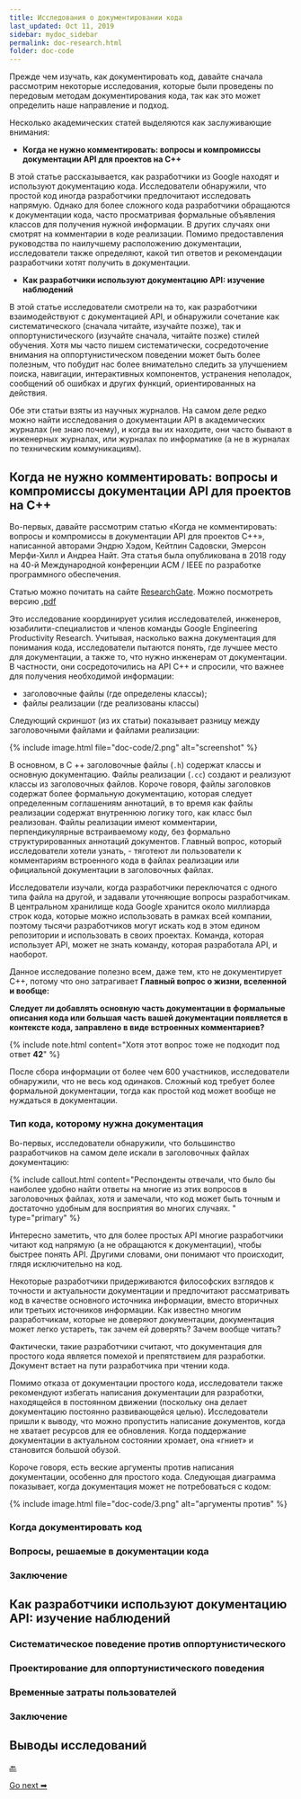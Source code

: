 ```yaml
---
title: Исследования о документировании кода
last_updated: Oct 11, 2019
sidebar: mydoc_sidebar
permalink: doc-research.html
folder: doc-code
---
```


Прежде чем изучать, как документировать код, давайте сначала рассмотрим некоторые исследования, которые были проведены по передовым методам документирования кода, так как это может определить наше направление и подход.

Несколько академических статей выделяются как заслуживающие внимания:

- **Когда не нужно комментировать: вопросы и компромиссы документации API для проектов на C++**

В этой статье рассказывается, как разработчики из Google находят и используют документацию кода. Исследователи обнаружили, что простой код иногда разработчики предпочитают исследовать напрямую. Однако для более сложного кода разработчики обращаются к документации кода, часто просматривая формальные объявления классов для получения нужной информации. В других случаях они смотрят на комментарии в коде реализации. Помимо предоставления руководства по наилучшему расположению документации, исследователи также определяют, какой тип ответов и рекомендации разработчики хотят получить в документации.

- **Как разработчики используют документацию API: изучение наблюдений**

В этой статье исследователи смотрели на то, как разработчики взаимодействуют с документацией API, и обнаружили сочетание как систематического (сначала читайте, изучайте позже), так и оппортунистического (изучайте сначала, читайте позже) стилей обучения. Хотя мы часто пишем систематически, сосредоточение внимания на оппортунистическом поведении может быть более полезным, что побудит нас более внимательно следить за улучшением поиска, навигации, интерактивных компонентов, устранения неполадок, сообщений об ошибках и других функций, ориентированных на действия.

Обе эти статьи взяты из научных журналов. На самом деле редко можно найти исследования о документации API в академических журналах (не знаю почему), и когда вы их находите, они часто бывают в инженерных журналах, или журналах по информатике (а не в журналах по техническим коммуникациям).

## Когда не нужно комментировать: вопросы и компромиссы документации API для проектов на C++

Во-первых, давайте рассмотрим статью «Когда не комментировать: вопросы и компромиссы в документации API для проектов C++», написанной авторами Эндрю Хэдом, Кейтлин Садовски, Эмерсон Мерфи-Хилл и Андреа Найт. Эта статья была опубликована в 2018 году на  40-й Международной конференции ACM / IEEE по разработке программного обеспечения.

Статью можно почитать на сайте [ResearchGate](https://www.researchgate.net/publication/325732077_When_not_to_comment_questions_and_tradeoffs_with_API_documentation_for_C_projects). Можно посмотреть версию [.pdf](https://people.eecs.berkeley.edu/~andrewhead/pdf/comment.pdf)

Это исследование координирует усилия исследователей, инженеров, юзабилити-специалистов и членов команды Google Engineering Productivity Research. Учитывая, насколько важна документация для понимания кода, исследователи пытаются понять, где лучшее место для документации, а также то, что нужно инженерам от документации. В частности, они сосредоточились на API C++ и спросили, что важнее для получения необходимой информации:

- заголовочные файлы (где определены классы);
- файлы реализации (где реализованы классы)

Следующий скриншот (из их статьи) показывает разницу между заголовочными файлами и файлами реализации:

{% include image.html file="doc-code/2.png" alt="screenshot" %}

В основном, в C ++ заголовочные файлы (`.h`) содержат классы и основную документацию. Файлы реализации (`.cc`) создают и реализуют классы из заголовочных файлов. Короче говоря, файлы заголовков содержат более формальную документацию, которая следует определенным соглашениям аннотаций, в то время как файлы реализации содержат внутреннюю логику того, как класс был реализован. Файлы реализации имеют комментарии, перпендикулярные встраиваемому коду, без формально структурированных аннотаций документов. Главный вопрос, который исследователи хотели узнать, - тяготеют ли пользователи к комментариям встроенного кода в файлах реализации или официальной документации в заголовочных файлах.

Исследователи изучали, когда разработчики переключатся с одного типа файла на другой, и задавали уточняющие вопросы разработчикам. В центральном хранилище кода Google хранится около миллиарда строк кода, которые можно использовать в рамках всей компании, поэтому тысячи разработчиков могут искать код в этом едином репозитории и использовать в своих проектах. Команда, которая использует API, может не знать команду, которая разработала API, и наоборот.

Данное исследование полезно всем, даже тем, кто не документирует С++, потому что оно затрагивает **Главный вопрос о жизни, вселенной и вообще:**

**Следует ли добавлять основную часть документации в формальные описания кода или большая часть вашей документации появляется в контексте кода, заправлено в виде встроенных комментариев?**

{% include note.html content="Хотя этот вопрос тоже не подходит под ответ **42**" %}

После сбора информации от более чем 600 участников, исследователи обнаружили, что не весь код одинаков. Сложный код требует более формальной документации, тогда как простой код может вообще не нуждаться в документации.

### Тип кода, которому нужна документация

Во-первых, исследователи обнаружили, что большинство разработчиков на самом деле искали в заголовочных файлах документацию:

{% include callout.html content="Респонденты отвечали, что было бы наиболее удобно найти ответы на многие из этих вопросов в заголовочных файлах, хотя и замечали, что код может быть точным и достаточно удобным для восприятия во многих случаях. " type="primary" %}

Интересно заметить, что для более простых API многие разработчики читают код напрямую (а не обращаются к документации), чтобы быстрее понять API. Другими словами, они понимают что происходит, глядя исключительно на код.

Некоторые разработчики придерживаются философских взглядов к точности и актуальности документации и предпочитают рассматривать код в качестве основного источника информации, вместо вторичных или третьих источников информации. Как известно многим разработчикам, которые не доверяют документации, документация может легко устареть, так зачем ей доверять? Зачем вообще читать?

Фактически, такие разработчики считают, что документация для простого кода является помехой и препятствием для разработки. Документ встает на пути разработчика при чтении кода.

Помимо отказа от документации простого кода, исследователи также рекомендуют избегать написания документации для разработки, находящейся в постоянном движении (поскольку она делает документацию постоянно развивающейся целью). Исследователи пришли к выводу, что можно пропустить написание документов, когда не хватает ресурсов для ее обновления. Когда поддержание документации в актуальном состоянии хромает, она «гниет» и становится большой обузой.

Короче говоря, есть веские аргументы против написания документации, особенно для простого кода. Следующая диаграмма показывает, когда документация может не потребоваться с кодом:

{% include image.html file="doc-code/3.png" alt="аргументы против" %}


### Когда документировать код


### Вопросы, решаемые в документации кода


### Заключение


## Как разработчики используют документацию API: изучение наблюдений


### Систематическое поведение против оппортунистического


### Проектирование для оппортунистического поведения


### Временные затраты пользователей


### Заключение


## Выводы исследований

[🔙](doc-code.html)

[Go next ➡](doc-strategy.html)
